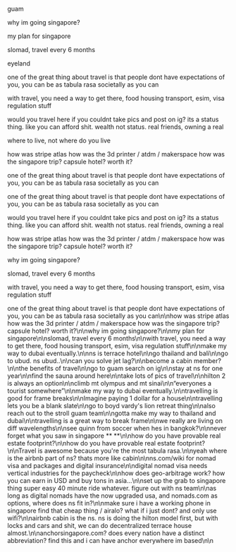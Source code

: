 guam


why  im going singapore?

my plan for singapore

slomad, travel every 6 months

eyeland

one of the great thing about travel is that people dont have expectations of you, you can be as tabula rasa societally as you can

with travel, you need a way to get there, food housing transport, esim, visa regulation stuff


would you travel here if you couldnt take pics and post on ig? its a status thing. like you can afford shit. wealth not status. real friends, owning a real

where to live, not where do you live

how was stripe atlas
how was the 3d printer / atdm / makerspace
how was the singapore trip? capsule hotel? worth it?

one of the great thing about travel is that people dont have expectations of you, you can be as tabula rasa societally as you can

one of the great thing about travel is that people dont have expectations of you, you can be as tabula rasa societally as you can


would you travel here if you couldnt take pics and post on ig? its a status thing. like you can afford shit. wealth not status. real friends, owning a real

how was stripe atlas
how was the 3d printer / atdm / makerspace
how was the singapore trip? capsule hotel? worth it?


why  im going singapore?

slomad, travel every 6 months

with travel, you need a way to get there, food housing transport, esim, visa regulation stuff

one of the great thing about travel is that people dont have expectations of you, you can be as tabula rasa societally as you can\n\nhow was stripe atlas how was the 3d printer / atdm / makerspace how was the singapore trip? capsule hotel? worth it?\n\nwhy  im going singapore?\n\nmy plan for singapore\n\nslomad, travel every 6 months\n\nwith travel, you need a way to get there, food housing transport, esim, visa regulation stuff\n\nmake my way to dubai eventually.\n\nns is terrace hotel\n\ngo thailand and bali\n\ngo to ubud. ns ubud..\n\ncan you solve jet lag?\n\nbecome a cabin member?\n\nthe benefits of travel\n\ngo to guam search on ig\n\nstay at ns for one year\n\nfind the sauna around here\n\ntake lots of pics of travel\n\nhilton 2 is always an option\n\nclimb mt olympus and mt sinai\n\n“everyones a tourist somewhere”\n\nmake my way to dubai eventually.\n\ntravelling is good for frame breaks\n\nImagine paying 1 dollar for a house\n\ntravelling lets you be a blank slate\n\ngo to boyd vardy's lion retreat thing\n\nalso reach out to the stroll guam team\n\ngotta make my way to thailand and dubai\n\ntravelling is a great way to break frame\n\nwe really are living on diff wavelengths\n\nsee quinn from soccer when hes in bangkok?\n\nnever forget what you saw in singapore ** **\n\nhow do you have provable real estate footprint?\n\nhow do you have provable real estate footprint?\n\nTravel is awesome because you're the most tabula rasa.\n\nyeah where is the airbnb part of ns? thats more like cabin\n\nns.com/wiki for nomad visa and packages and digital insurance\n\ndigital nomad visa needs vertical industries for the paycheck\n\nhow does geo-arbitrage work? how you can earn in USD and buy tons in asia...\n\nset up the grab to singapore thing super easy 40 minute ride whatever. figure out with ns team\n\nas long as digital nomads have the now upgraded usa, and nomads.com as options, where does ns fit in?\n\nmake sure i have a working phone in singapore find that cheap thing / airalo? what if i just dont? and only use wifi?\n\nairbnb cabin is the ns. ns is doing the hilton model first, but with locks and cars and shit, we can do decentralized terrace house almost.\n\nanchorsingapore.com? does every nation have a distinct abbreviation? find this and i can have anchor everywhere im based\n\n